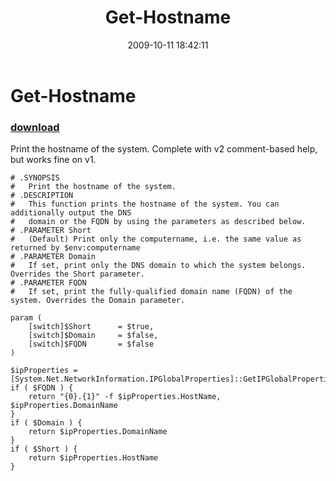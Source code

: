 ﻿---
pid:            1384
parent:         0
children:       
poster:         halr9000
title:          Get-Hostname
date:           2009-10-11 18:42:11
description:    Print the hostname of the system. Complete with v2 comment-based help, but works fine on v1.
format:         posh
---

# Get-Hostname

### [download](1384.ps1)  

Print the hostname of the system. Complete with v2 comment-based help, but works fine on v1.

```posh
# .SYNOPSIS
#	Print the hostname of the system.
# .DESCRIPTION
#	This function prints the hostname of the system. You can additionally output the DNS
#	domain or the FQDN by using the parameters as described below.
# .PARAMETER Short
#	(Default) Print only the computername, i.e. the same value as returned by $env:computername
# .PARAMETER Domain
#	If set, print only the DNS domain to which the system belongs. Overrides the Short parameter.
# .PARAMETER FQDN
#	If set, print the fully-qualified domain name (FQDN) of the system. Overrides the Domain parameter.

param (
	[switch]$Short		= $true,
	[switch]$Domain		= $false,
	[switch]$FQDN		= $false
)

$ipProperties = [System.Net.NetworkInformation.IPGlobalProperties]::GetIPGlobalProperties()
if ( $FQDN ) {
	return "{0}.{1}" -f $ipProperties.HostName, $ipProperties.DomainName
}
if ( $Domain ) {
	return $ipProperties.DomainName
}
if ( $Short ) {
	return $ipProperties.HostName
}
```
